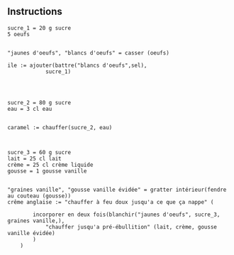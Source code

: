 ## Instructions

    sucre_1 = 20 g sucre
    5 oeufs
    

    "jaunes d'oeufs", "blancs d'oeufs" = casser (oeufs)
 
    ile := ajouter(battre("blancs d'oeufs",sel),
                sucre_1)
                



    sucre_2 = 80 g sucre
    eau = 3 cl eau

                
    caramel := chauffer(sucre_2, eau)
    
    

    sucre_3 = 60 g sucre
    lait = 25 cl lait
    crème = 25 cl crème liquide
    gousse = 1 gousse vanille

    
    "graines vanille", "gousse vanille évidée" = gratter intérieur(fendre au couteau (gousse))     
    crême anglaise := "chauffer à feu doux jusqu'a ce que ça nappe" (
            
            incorporer en deux fois(blanchir("jaunes d'oeufs", sucre_3, graines vanille,),
                "chauffer jusqu'a pré-ébullition" (lait, crème, gousse vanille évidée)
            )
        )
    
    